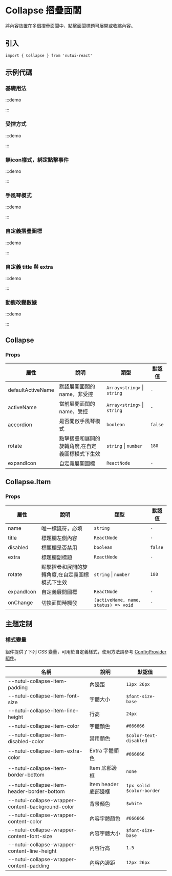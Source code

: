 # Collapse 摺疊面闆

將內容放置在多個摺疊面闆中，點擊面闆標題可展開或收縮內容。

## 引入

```tsx
import { Collapse } from 'nutui-react'
```

## 示例代碼

### 基礎用法

:::demo

<CodeBlock src='h5/demo1.tsx'></CodeBlock>

:::

### 受控方式

:::demo

<CodeBlock src='h5/demo2.tsx'></CodeBlock>

:::

### 無icon樣式，綁定點擊事件

:::demo

<CodeBlock src='h5/demo3.tsx'></CodeBlock>

:::

### 手風琴模式

:::demo

<CodeBlock src='h5/demo4.tsx'></CodeBlock>

:::

### 自定義摺疊圖標

:::demo

<CodeBlock src='h5/demo5.tsx'></CodeBlock>

:::

### 自定義 title 與 extra

:::demo

<CodeBlock src='h5/demo6.tsx'></CodeBlock>

:::

### 動態改變數據

:::demo

<CodeBlock src='h5/demo7.tsx'></CodeBlock>

:::

## Collapse

### Props

| 屬性 | 說明 | 類型 | 默認值 |
| --- | --- | --- | --- |
| defaultActiveName | 默認展開面闆的 name，非受控 | `Array<string>` \| `string` | `-` |
| activeName | 當前展開面闆的 name，受控 | `Array<string>` \| `string` | `-` |
| accordion | 是否開啟手風琴模式 | `boolean` | `false` |
| rotate | 點擊摺疊和展開的旋轉角度,在自定義圖標模式下生效 | `string` \| `number` | `180` |
| expandIcon | 自定義展開圖標 | `ReactNode` | `-` |

## Collapse.Item

### Props

| 屬性 | 說明 | 類型 | 默認值 |
| --- | --- | --- | --- |
| name | 唯一標識符，必填 | `string` | `-` |
| title | 標題欄左側內容 | `ReactNode` | `-` |
| disabled | 標題欄是否禁用 | `boolean` | `false` |
| extra | 標題欄副標題 | `ReactNode` | `-` |
| rotate | 點擊摺疊和展開的旋轉角度,在自定義圖標模式下生效 | `string` \| `number` | `180` |
| expandIcon | 自定義展開圖標 | `ReactNode` | `-` |
| onChange | 切換面闆時觸發 | `(activeName, name, status) => void` | `-` |

## 主題定制

### 樣式變量

組件提供了下列 CSS 變量，可用於自定義樣式，使用方法請參考 [ConfigProvider 組件](#/zh-CN/component/configprovider)。

| 名稱 | 說明 | 默認值 |
| --- | --- | --- |
| \--nutui-collapse-item-padding | 內邊距 | `13px 26px` |
| \--nutui-collapse-item-font-size | 字體大小 | `$font-size-base` |
| \--nutui-collapse-item-line-height | 行高 | `24px` |
| \--nutui-collapse-item-color | 字體顏色 | `#666666` |
| \--nutui-collapse-item-disabled-color | 禁用顏色 | `$color-text-disabled` |
| \--nutui-collapse-item-extra-color | Extra 字體顏色 | `#666666` |
| \--nutui-collapse-item-border-bottom | Item 底部邊框 | `none` |
| \--nutui-collapse-item-header-border-bottom | Item header 底部邊框 | `1px solid $color-border` |
| \--nutui-collapse-wrapper-content-background-color | 背景顏色 | `$white` |
| \--nutui-collapse-wrapper-content-color | 內容字體顏色 | `#666666` |
| \--nutui-collapse-wrapper-content-font-size | 內容字體大小 | `$font-size-base` |
| \--nutui-collapse-wrapper-content-line-height | 內容行高 | `1.5` |
| \--nutui-collapse-wrapper-content-padding | 內容內邊距 | `12px 26px` |

